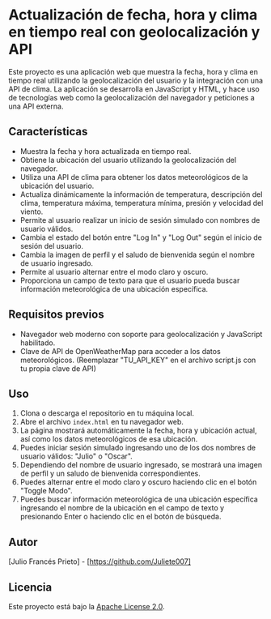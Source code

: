 # Actualización de fecha, hora y clima en tiempo real con geolocalización y API

Este proyecto es una aplicación web que muestra la fecha, hora y clima en tiempo real utilizando la geolocalización del usuario y la integración con una API de clima. La aplicación se desarrolla en JavaScript y HTML, y hace uso de tecnologías web como la geolocalización del navegador y peticiones a una API externa.

## Características

- Muestra la fecha y hora actualizada en tiempo real.
- Obtiene la ubicación del usuario utilizando la geolocalización del navegador.
- Utiliza una API de clima para obtener los datos meteorológicos de la ubicación del usuario.
- Actualiza dinámicamente la información de temperatura, descripción del clima, temperatura máxima, temperatura mínima, presión y velocidad del viento.
- Permite al usuario realizar un inicio de sesión simulado con nombres de usuario válidos.
- Cambia el estado del botón entre "Log In" y "Log Out" según el inicio de sesión del usuario.
- Cambia la imagen de perfil y el saludo de bienvenida según el nombre de usuario ingresado.
- Permite al usuario alternar entre el modo claro y oscuro.
- Proporciona un campo de texto para que el usuario pueda buscar información meteorológica de una ubicación específica.

## Requisitos previos

- Navegador web moderno con soporte para geolocalización y JavaScript habilitado.
- Clave de API de OpenWeatherMap para acceder a los datos meteorológicos. (Reemplazar "TU_API_KEY" en el archivo script.js con tu propia clave de API)

## Uso

1. Clona o descarga el repositorio en tu máquina local.
2. Abre el archivo `index.html` en tu navegador web.
3. La página mostrará automáticamente la fecha, hora y ubicación actual, así como los datos meteorológicos de esa ubicación.
4. Puedes iniciar sesión simulado ingresando uno de los dos nombres de usuario válidos: "Julio" o "Oscar".
5. Dependiendo del nombre de usuario ingresado, se mostrará una imagen de perfil y un saludo de bienvenida correspondientes.
6. Puedes alternar entre el modo claro y oscuro haciendo clic en el botón "Toggle Modo".
7. Puedes buscar información meteorológica de una ubicación específica ingresando el nombre de la ubicación en el campo de texto y presionando Enter o haciendo clic en el botón de búsqueda.

## Autor

[Julio Francés Prieto] - [https://github.com/Juliete007]

## Licencia

Este proyecto está bajo la [Apache License 2.0](LICENSE).
